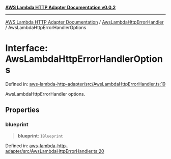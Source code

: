 [**AWS Lambda HTTP Adapter Documentation v0.0.2**](../../README.md)

***

[AWS Lambda HTTP Adapter Documentation](../../modules.md) / [AwsLambdaHttpErrorHandler](../README.md) / AwsLambdaHttpErrorHandlerOptions

# Interface: AwsLambdaHttpErrorHandlerOptions

Defined in: [aws-lambda-http-adapter/src/AwsLambdaHttpErrorHandler.ts:19](https://github.com/stonemjs/aws-lambda-http-adapter/blob/2fb8e4d048853c60484edbc94c3249aefb421def/src/AwsLambdaHttpErrorHandler.ts#L19)

AwsLambdaHttpErrorHandler options.

## Properties

### blueprint

> **blueprint**: `IBlueprint`

Defined in: [aws-lambda-http-adapter/src/AwsLambdaHttpErrorHandler.ts:20](https://github.com/stonemjs/aws-lambda-http-adapter/blob/2fb8e4d048853c60484edbc94c3249aefb421def/src/AwsLambdaHttpErrorHandler.ts#L20)
